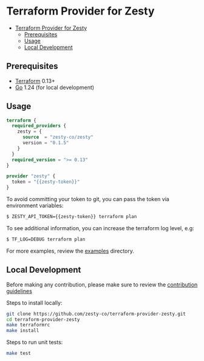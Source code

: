 # Terraform Provider for Zesty

- [Terraform Provider for Zesty](#terrform-provider-for-zesty)
    - [Prerequisites](#prerequisites)
    - [Usage](#usage)
    - [Local Development](#local-development)

## Prerequisites

- [Terraform](https://developer.hashicorp.com/terraform/install) 0.13+
- [Go](https://go.dev/doc/install) 1.24 (for local development)

## Usage

```terraform
terraform {
  required_providers {
    zesty = {
      source  = "zesty-co/zesty"
      version = "0.1.5"
    }
  }
  required_version = ">= 0.13"
}

provider "zesty" {
  token = "{{zesty-token}}"
}
```

To avoid committing your token to git, you can pass the token via environment variables:

```bash
$ ZESTY_API_TOKEN={{zesty-token}} terraform plan
```

To see additional information, you can increase the terraform log level, e.g:

```bash
$ TF_LOG=DEBUG terraform plan
```

For more examples, review the [examples](examples/) directory.

## Local Development

Before making any contribution, please make sure to review the [contribution guidelines](./CONTRIBUTING.md)

Steps to install locally:

```bash
git clone https://github.com/zesty-co/terraform-provider-zesty.git
cd terraform-provider-zesty
make terraformrc
make install
```

Steps to run unit tests:

```bash
make test
```
